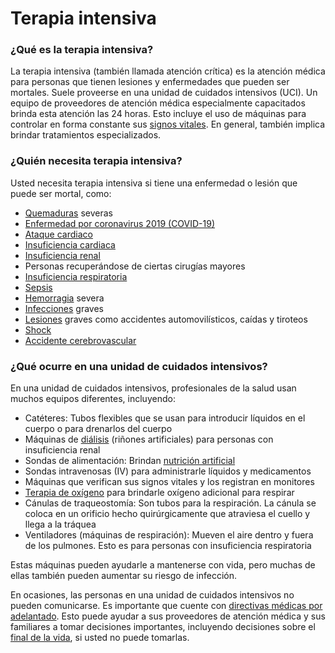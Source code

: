 Terapia intensiva
=================


### ¿Qué es la terapia intensiva?


La terapia intensiva (también llamada atención crítica) es la atención médica para personas que tienen lesiones y enfermedades que pueden ser mortales. Suele proveerse en una unidad de cuidados intensivos (UCI). Un equipo de proveedores de atención médica especialmente capacitados brinda esta atención las 24 horas. Esto incluye el uso de máquinas para controlar en forma constante sus [signos vitales](https://medlineplus.gov/spanish/vitalsigns.html). En general, también implica brindar tratamientos especializados.


### ¿Quién necesita terapia intensiva?


Usted necesita terapia intensiva si tiene una enfermedad o lesión que puede ser mortal, como:


* [Quemaduras](https://medlineplus.gov/spanish/burns.html) severas
* [Enfermedad por coronavirus 2019 (COVID-19)](covid19coronavirusdisease2019.html)
* [Ataque cardiaco](https://medlineplus.gov/spanish/heartattack.html)
* [Insuficiencia cardiaca](https://medlineplus.gov/spanish/heartfailure.html)
* [Insuficiencia renal](https://medlineplus.gov/spanish/kidneyfailure.html)
* Personas recuperándose de ciertas cirugías mayores
* [Insuficiencia respiratoria](https://medlineplus.gov/spanish/respiratoryfailure.html)
* [Sepsis](https://medlineplus.gov/spanish/sepsis.html)
* [Hemorragia](https://medlineplus.gov/spanish/bleeding.html) severa
* [Infecciones](https://medlineplus.gov/spanish/infectiousdiseases.html) graves
* [Lesiones](https://medlineplus.gov/spanish/woundsandinjuries.html) graves como accidentes automovilísticos, caídas y tiroteos
* [Shock](https://medlineplus.gov/spanish/shock.html)
* [Accidente cerebrovascular](https://medlineplus.gov/spanish/stroke.html)


### ¿Qué ocurre en una unidad de cuidados intensivos?


En una unidad de cuidados intensivos, profesionales de la salud usan muchos equipos diferentes, incluyendo:


* Catéteres: Tubos flexibles que se usan para introducir líquidos en el cuerpo o para drenarlos del cuerpo
* Máquinas de [diálisis](https://medlineplus.gov/spanish/dialysis.html) (riñones artificiales) para personas con insuficiencia renal
* Sondas de alimentación: Brindan [nutrición artificial](https://medlineplus.gov/spanish/nutritionalsupport.html)
* Sondas intravenosas (IV) para administrarle líquidos y medicamentos
* Máquinas que verifican sus signos vitales y los registran en monitores
* [Terapia de oxígeno](https://medlineplus.gov/spanish/oxygentherapy.html) para brindarle oxígeno adicional para respirar
* Cánulas de traqueostomía: Son tubos para la respiración. La cánula se coloca en un orificio hecho quirúrgicamente que atraviesa el cuello y llega a la tráquea
* Ventiladores (máquinas de respiración): Mueven el aire dentro y fuera de los pulmones. Esto es para personas con insuficiencia respiratoria


Estas máquinas pueden ayudarle a mantenerse con vida, pero muchas de ellas también pueden aumentar su riesgo de infección.


En ocasiones, las personas en una unidad de cuidados intensivos no pueden comunicarse. Es importante que cuente con [directivas médicas por adelantado](https://medlineplus.gov/spanish/advancedirectives.html). Esto puede ayudar a sus proveedores de atención médica y sus familiares a tomar decisiones importantes, incluyendo decisiones sobre el [final de la vida](https://medlineplus.gov/spanish/endoflifeissues.html), si usted no puede tomarlas.

